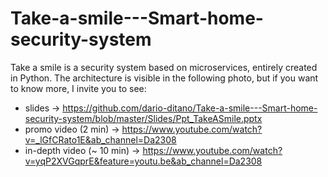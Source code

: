 # Take-a-smile---Smart-home-security-system

Take a smile is a security system based on microservices, entirely created in Python.
The architecture is visible in the following photo, but if you want to know more, I invite you to see:

- slides -> https://github.com/dario-ditano/Take-a-smile---Smart-home-security-system/blob/master/Slides/Ppt_TakeASmile.pptx
- promo video (2 min) -> https://www.youtube.com/watch?v=_lGfCRato1E&ab_channel=Da2308
- in-depth video (~ 10 min) -> https://www.youtube.com/watch?v=yqP2XVGqprE&feature=youtu.be&ab_channel=Da2308
